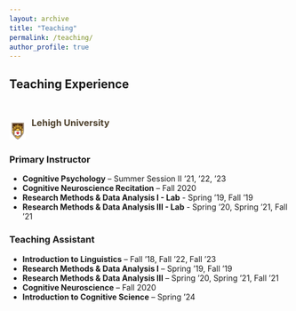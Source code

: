 ```yaml
---
layout: archive
title: "Teaching"
permalink: /teaching/
author_profile: true
---
```



## Teaching Experience

<div style="display: flex; align-items: center;">
  <!-- Image on the left -->
  <div style="margin-right: 10px;">
    <img src="/images/lehigh.png" alt="Lehigh University Logo" width="30" style="margin-top: 40px;">
  </div>

  <!-- Header on the right -->
  <div>
    <h3 style="color: #4c3f2b;">Lehigh University</h3>
  </div>
</div>

### Primary Instructor
- **Cognitive Psychology** – Summer Session II ’21, ’22, ’23  
- **Cognitive Neuroscience Recitation** – Fall 2020  
- **Research Methods & Data Analysis I - Lab** - Spring ’19, Fall ’19  
- **Research Methods & Data Analysis III - Lab** - Spring ’20, Spring ’21, Fall ’21


### Teaching Assistant
- **Introduction to Linguistics** – Fall ’18, Fall ’22, Fall ’23  
- **Research Methods & Data Analysis I** – Spring ’19, Fall ’19  
- **Research Methods & Data Analysis III** – Spring ’20, Spring ’21, Fall ’21  
- **Cognitive Neuroscience** – Fall 2020  
- **Introduction to Cognitive Science** – Spring ’24  
